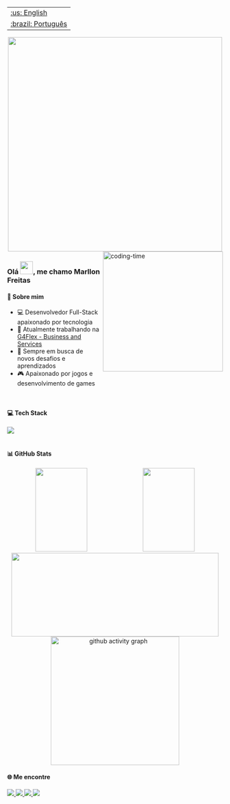 <table align="right">
 <tr><td><a href="https://github.com/Marllon-Freitas/Marllon-Freitas/blob/master/README-en-US.md">:us: English</a></td></tr>
 <tr><td><a href="https://github.com/Marllon-Freitas/Marllon-Freitas/blob/master/README.md">:brazil: Português</a></td></tr>
</table>

<div align="center">
  <img src="https://github.com/Marllon-Freitas/Marllon-Freitas/assets/71530690/b14ba72a-0632-432f-90c7-c6a4adea59f2" width="500"/>
</div>

<img align="right" height="280" alt="coding-time" src="https://github.com/Marllon-Freitas/github-images/blob/main/readme/outerwilds.gif?raw=true">

### Olá <img src="https://raw.githubusercontent.com/kaueMarques/kaueMarques/master/hi.gif" width="30px">, me chamo Marllon Freitas

#### 🚀 Sobre mim

- 💻 Desenvolvedor Full-Stack apaixonado por tecnologia
- 🔭 Atualmente trabalhando na [G4Flex - Business and Services](http://www.g4flex.com.br/)
- 🌱 Sempre em busca de novos desafios e aprendizados
- 🎮 Apaixonado por jogos e desenvolvimento de games

<br />

#### 💻 Tech Stack

<div align="left">
  <a href="https://skillicons.dev">
    <img src="https://skillicons.dev/icons?i=react,js,ts,styledcomponents,git,html,css,figma,nodejs,postgres,mysql,gitlab,mongodb,unity" />
  </a>
</div>

<br clear="right">

#### 📊 GitHub Stats

<div align="center">
  <img width="49%" height="195px" src="https://github-readme-stats.vercel.app/api?username=marllon-freitas&style=for-the-badge&title_color=F28157&text_color=F2F2F2&bg_color=150E1F&border_color=2B1D40&show_icons=true&icon_color=F28157&rank_icon=github" />
  <img width="49%" height="195px" src="https://github-readme-stats.vercel.app/api/top-langs/?username=marllon-freitas&layout=compact&langs_count=8&style=for-the-badge&title_color=F28157&text_color=F2F2F2&bg_color=150E1F&border_color=2B1D40&show_icons=true&icon_color=F2F2F2"/>
</div>

<div align="center">
  <img width="98%" height="195px" src="https://github-readme-streak-stats.herokuapp.com/?user=marllon-freitas&theme=travelers-theme" />
</div>

<div align="center">
  <img height="300em" alt="github activity graph" src="https://github-readme-activity-graph.vercel.app/graph?username=marllon-freitas&bg_color=150E1F&color=F2F2F2&title_color=F28157&line=F28157&point=F2D16D&radius=14">
</div>

#### 🌐 Me encontre

<div align="left">
  <a href="https://codepen.io/marllon-freitas" target="_blank">
    <img src="https://img.shields.io/badge/Codepen-000000?style=for-the-badge&logo=codepen&logoColor=white" target="_blank">
  </a>
  <a href="mailto:marllonfreitas64@gmail.com">
    <img src="https://img.shields.io/badge/Gmail-D14836?style=for-the-badge&logo=gmail&logoColor=white">
  </a>
  <a href="https://linkedin.com/in/marllon-freitas" target="_blank">
    <img src="https://img.shields.io/badge/LinkedIn-0077B5?style=for-the-badge&logo=linkedin&logoColor=white" target="_blank">
  </a>
  <a href="https://instagram.com/marllon_com_2_l" target="_blank">
    <img src="https://img.shields.io/badge/Instagram-E4405F?style=for-the-badge&logo=instagram&logoColor=white" target="_blank">
  </a>
</div>
